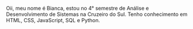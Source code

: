 Oii, meu nome é Bianca, estou no 4° semestre de Análise e Desenvolvimento de Sistemas na Cruzeiro do Sul.
Tenho conhecimento em HTML, CSS, JavaScript, SQL e Python.

<!---
BiancaFelipeOliveira/BiancaFelipeOliveira is a ✨ special ✨ repository because its `README.md` (this file) appears on your GitHub profile.
You can click the Preview link to take a look at your changes.
--->
